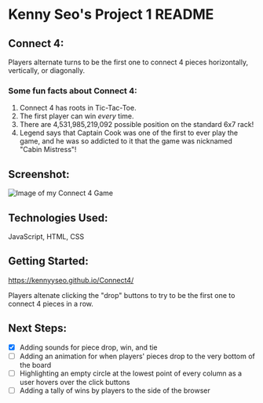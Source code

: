 # **Kenny Seo's Project 1 README**

## **Connect 4**:

Players alternate turns to be the first one to connect 4 pieces horizontally, vertically, or diagonally.

### Some fun facts about Connect 4:

1. Connect 4 has roots in Tic-Tac-Toe.
2. The first player can win _*every*_ time.
3. There are 4,531,985,219,092 possible position on the standard 6x7 rack!
4. Legend says that Captain Cook was one of the first to ever play the game, and he was so addicted to it that the game was nicknamed "Cabin Mistress"!

## **Screenshot**:

![Image of my Connect 4 Game](https://i.imgur.com/AdcGkzx.png)

## **Technologies Used**:

JavaScript, HTML, CSS

## **Getting Started**:

https://kennyyseo.github.io/Connect4/

Players altenate clicking the "drop" buttons to try to be the first one to connect 4 pieces in a row.

## **Next Steps**:

- [x] Adding sounds for piece drop, win, and tie
- [ ] Adding an animation for when players' pieces drop to the very bottom of the board
- [ ] Highlighting an empty circle at the lowest point of every column as a user hovers over the click buttons
- [ ] Adding a tally of wins by players to the side of the browser
